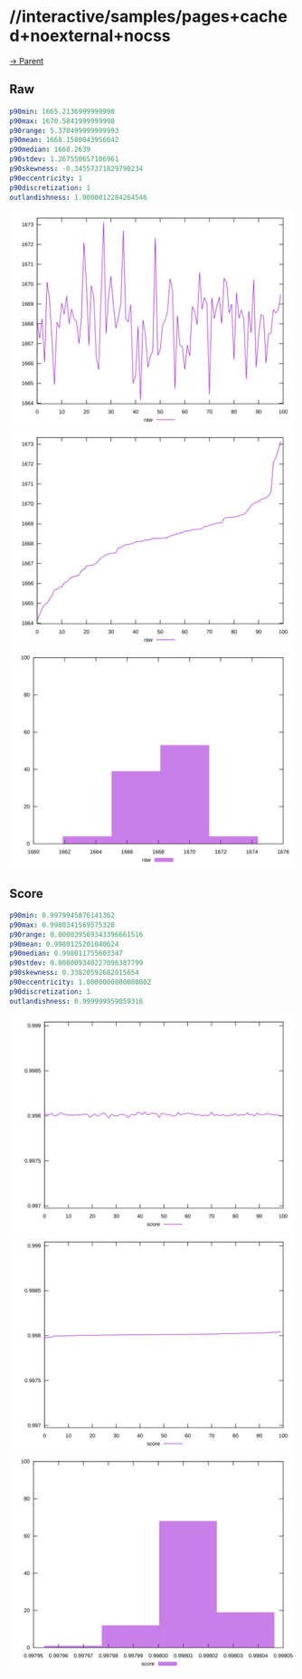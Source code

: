
# //interactive/samples/pages+cached+noexternal+nocss

[→ Parent](../..)


## Raw


```yaml
p90min: 1665.2136999999998
p90max: 1670.5841999999998
p90range: 5.370499999999993
p90mean: 1668.1580043956042
p90median: 1668.2639
p90stdev: 1.267550657106961
p90skewness: -0.34557371829790234
p90eccentricity: 1
p90discretization: 1
outlandishness: 1.0000012284264546

```

![PLOT: raw-values](./raw/values.svg)![PLOT: raw-sorted](./raw/sorted.svg)![PLOT: raw-histogram](./raw/histogram.svg)
## Score


```yaml
p90min: 0.9979945876141362
p90max: 0.9980341569575328
p90range: 0.000039569343396661516
p90mean: 0.9980125201040624
p90median: 0.998011755603347
p90stdev: 0.000009340227096387799
p90skewness: 0.33820592682015654
p90eccentricity: 1.0000000000000002
p90discretization: 1
outlandishness: 0.999999959059316

```

![PLOT: score-values](./score/values.svg)![PLOT: score-sorted](./score/sorted.svg)![PLOT: score-histogram](./score/histogram.svg)